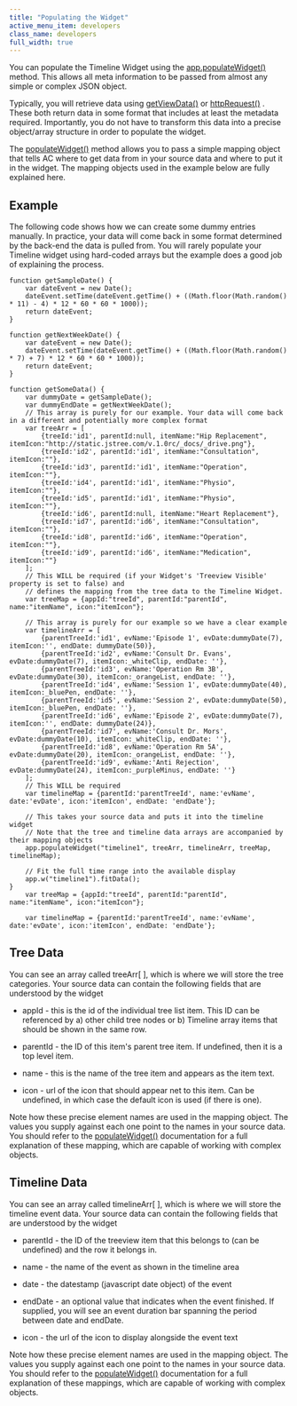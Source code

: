 ```yaml
---
title: "Populating the Widget"
active_menu_item: developers
class_name: developers
full_width: true
---
```



You can populate the Timeline Widget using the [app.populateWidget()](/developers/documentation/scripting-apis/client-api/widget-data-state-manipulation/populatewidget/) method. This allows all meta information to be passed from almost any simple or complex JSON object.

Typically, you will retrieve data using [getViewData()](/developers/documentation/scripting-apis/client-api/data-view-functions/getviewdata) or [httpRequest()](/developers/documentation/scripting-apis/client-api/soap-restful-ajax-calls/httprequest) . These both return data in some format that includes at least the metadata required. Importantly, you do not have to transform this data into a precise object/array structure in order to populate the widget.

The [populateWidget()](/developers/documentation/scripting-apis/client-api/widget-data-state-manipulation/populatewidget/) method allows you to pass a simple mapping object that tells AC where to get data from in your source data and where to put it in the widget. The mapping objects used in the example below are fully explained here.

## Example

The following code shows how we can create some dummy entries manually. In practice, your data will come back in some format determined by the back-end the data is pulled from. You will rarely populate your Timeline widget using hard-coded arrays but the example does a good job of explaining the process.

    function getSampleDate() {
        var dateEvent = new Date();
        dateEvent.setTime(dateEvent.getTime() + ((Math.floor(Math.random() * 11) - 4) * 12 * 60 * 60 * 1000));
        return dateEvent;
    }
     
    function getNextWeekDate() {
        var dateEvent = new Date();
        dateEvent.setTime(dateEvent.getTime() + ((Math.floor(Math.random() * 7) + 7) * 12 * 60 * 60 * 1000));
        return dateEvent;
    }
     
    function getSomeData() {
        var dummyDate = getSampleDate();
        var dummyEndDate = getNextWeekDate(); 
        // This array is purely for our example. Your data will come back in a different and potentially more complex format    
        var treeArr = [
            {treeId:'id1', parentId:null, itemName:"Hip Replacement", itemIcon:"http://static.jstree.com/v.1.0rc/_docs/_drive.png"},
            {treeId:'id2', parentId:'id1', itemName:"Consultation", itemIcon:""},
            {treeId:'id3', parentId:'id1', itemName:"Operation", itemIcon:""},
            {treeId:'id4', parentId:'id1', itemName:"Physio", itemIcon:""},
            {treeId:'id5', parentId:'id1', itemName:"Physio", itemIcon:""},
            {treeId:'id6', parentId:null, itemName:"Heart Replacement"},
            {treeId:'id7', parentId:'id6', itemName:"Consultation", itemIcon:""},
            {treeId:'id8', parentId:'id6', itemName:"Operation", itemIcon:""},
            {treeId:'id9', parentId:'id6', itemName:"Medication", itemIcon:""}
        ];
        // This WILL be required (if your Widget's 'Treeview Visible' property is set to false) and 
        // defines the mapping from the tree data to the Timeline Widget.
        var treeMap = {appId:"treeId", parentId:"parentId", name:"itemName", icon:"itemIcon"};
     
        // This array is purely for our example so we have a clear example
        var timelineArr = [
            {parentTreeId:'id1', evName:'Episode 1', evDate:dummyDate(7), itemIcon:'', endDate: dummyDate(50)},
            {parentTreeId:'id2', evName:'Consult Dr. Evans', evDate:dummyDate(7), itemIcon:_whiteClip, endDate: ''},
            {parentTreeId:'id3', evName:'Operation Rm 3B', evDate:dummyDate(30), itemIcon:_orangeList, endDate: ''},
            {parentTreeId:'id4', evName:'Session 1', evDate:dummyDate(40), itemIcon:_bluePen, endDate: ''},
            {parentTreeId:'id5', evName:'Session 2', evDate:dummyDate(50), itemIcon:_bluePen, endDate: ''}, 
            {parentTreeId:'id6', evName:'Episode 2', evDate:dummyDate(7), itemIcon:'', endDate: dummyDate(24)},
            {parentTreeId:'id7', evName:'Consult Dr. Mors', evDate:dummyDate(10), itemIcon:_whiteClip, endDate: ''},
            {parentTreeId:'id8', evName:'Operation Rm 5A', evDate:dummyDate(20), itemIcon:_orangeList, endDate: ''},
            {parentTreeId:'id9', evName:'Anti Rejection', evDate:dummyDate(24), itemIcon:_purpleMinus, endDate: ''}
        ];
        // This WILL be required
        var timelineMap = {parentId:'parentTreeId', name:'evName', date:'evDate', icon:'itemIcon', endDate: 'endDate'};   
     
        // This takes your source data and puts it into the timeline widget
        // Note that the tree and timeline data arrays are accompanied by their mapping objects
        app.populateWidget("timeline1", treeArr, timelineArr, treeMap, timelineMap);
        
        // Fit the full time range into the available display
        app.w("timeline1").fitData();    
    }
        var treeMap = {appId:"treeId", parentId:"parentId", name:"itemName", icon:"itemIcon"};
     
        var timelineMap = {parentId:'parentTreeId', name:'evName', date:'evDate', icon:'itemIcon', endDate: 'endDate'};   
     
   

## Tree Data

You can see an array called treeArr[ ], which is where we will store the tree categories. Your source data can contain the following fields that are understood by the widget

 - appId - this is the id of the individual tree list item. This ID can be referenced by a) other child tree nodes or b) Timeline array items that should be shown in the same row.

 - parentId - the ID of this item's parent tree item. If undefined, then it is a top level item.

 - name - this is the name of the tree item and appears as the item text.

 - icon - url of the icon that should appear net to this item. Can be undefined, in which case the default icon is used (if there is one).

Note how these precise element names are used in the mapping object. The values you supply against each one point to the names in your source data. You should refer to the [populateWidget()](/developers/documentation/scripting-apis/client-api/widget-data-state-manipulation/populatewidget/) documentation for a full explanation of these mapping, which are capable of working with complex objects.

## Timeline Data

You can see an array called timelineArr[ ], which is where we will store the timeline event data. Your source data can contain the following fields that are understood by the widget

 - parentId - the ID of the treeview item that this belongs to (can be undefined) and the row it belongs in.

 - name - the name of the event as shown in the timeline area

 - date - the datestamp (javascript date object) of the event

 - endDate - an optional value that indicates when the event finished. If supplied, you will see an event duration bar spanning the period between date and endDate.

 - icon - the url of the icon to display alongside the event text

Note how these precise element names are used in the mapping object. The values you supply against each one point to the names in your source data. You should refer to the [populateWidget()](/developers/documentation/scripting-apis/client-api/widget-data-state-manipulation/populatewidget/) documentation for a full explanation of these mappings, which are capable of working with complex objects.

